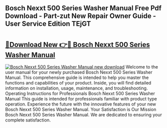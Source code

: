 ## Bosch Nexxt 500 Series Washer Manual Free Pdf Download - Part-zut New Repair Owner Guide - User Service Edition TEjGT

# <h2><a href="http://bc27013.oget.top/?id=Bosch+Nexxt+500+Series+Washer+Manual">🔗Download New 👉🔴 Bosch Nexxt 500 Series Washer Manual</a></h2>

[![Bosch Nexxt 500 Series Washer Manual new download](https://i.imgur.com/5g1atiW.png)](http://bc27013.oget.top/?id=Bosch+Nexxt+500+Series+Washer+Manual)
Welcome to the user manual for your newly purchased Bosch Nexxt 500 Series Washer Manual. This comprehensive guide is intended to help you master the functions and capabilities of your product. Inside, you will find detailed information on installation, usage, maintenance, and troubleshooting. Operating Instructions for Professionals Bosch Nexxt 500 Series Washer Manual This guide is intended for professionals familiar with product type operation. Experience the future with the innovative features of your new Bosch Nexxt 500 Series Washer Manual. Your Satisfaction is Our Mission Bosch Nexxt 500 Series Washer Manual. We are dedicated to ensuring your complete satisfaction.
